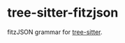 # tree-sitter-fitzjson

fitzJSON grammar for [tree-sitter](https://github.com/tree-sitter/tree-sitter).


